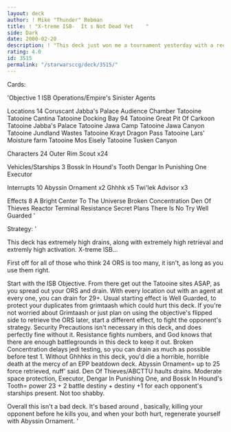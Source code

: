 ```yaml
---
layout: deck
author: ! Mike "Thunder" Rebman
title: ! "X-treme ISB-  It s Not Dead Yet    "
side: Dark
date: 2000-02-20
description: ! "This deck just won me a tournament yesterday with a record of 3-0. Beating Hidden Base by 32, MWYHL by 41 and a profit deck by 23 (tourney report coming soon). Drop drain and retrieve."
rating: 4.0
id: 3515
permalink: "/starwarsccg/deck/3515/"
---
```

Cards: 

'Objective 1
ISB Operations/Empire's Sinister Agents

Locations 14
Coruscant
Jabba's Palace Audience Chamber
Tatooine
Tatooine Cantina
Tatooine Docking Bay 94
Tatooine Great Pit Of Carkoon
Tatooine Jabba's Palace
Tatooine Jawa Camp
Tatooine Jawa Canyon
Tatooine Jundland Wastes
Tatooine Krayt Dragon Pass
Tatooine Lars' Moisture farm
Tatooine Mos Eisely
Tatooine Tusken Canyon

Characters 24
Outer Rim Scout x24

Vehicles/Starships 3
Bossk In Hound's Tooth
Dengar In Punishing One
Executor

Interrupts 10
Abyssin Ornament x2
Ghhhk x5
Twi'lek Advisor x3

Effects 8
A Bright Center To The Universe
Broken Concentration
Den Of Thieves
Reactor Terminal
Resistance
Secret Plans
There Is No Try
Well Guarded
'

Strategy: '

This deck has extremely high drains, along with extremely high retrieval and extremly high activation. X-treme ISB...

First off for all of those who think 24 ORS is too many, it isn't, as long as you use them right.

Start with the ISB Objective. From there get out the Tatooine sites ASAP, as you spread out your ORS and drain. With every location out with an agent at every one, you can drain for 29+. Usual starting effect is Well Guarded, to protect your duplicates from grimtaash which could hurt this deck. If you're not worried about Grimtaash or just plan on using the objective's flipped side to retrieve the ORS later, start a different effect, to fight the opponent's strategy. Security Precautions isn't necessary in this deck, and does perfectly fine without it. Resistance fights numbers, and God knows that there are enough battlegrounds in this deck to keep it out. Broken Concentration delays jedi testing, so you can drain as much as possible before test 1. Without Ghhhks in this deck, you'd die a horrible, horrible death at the mercy of an EPP beatdown deck. Abyssin Ornament= up to 25 force retrieved, nuff' said. Den Of Thieves/ABCTTU haults drains. Moderate space protection, Executor, Dengar In Punishing One, and Bossk In Hound's Tooth= power 23 + 2 battle destiny + destiny +1 for each opponent's starships present. Not too shabby.

Overall this isn't a bad deck. It's based around , basically, killing your opponent before he kills you, and when your both hurt, regenerate yourself with Abyssin Ornament.	'
